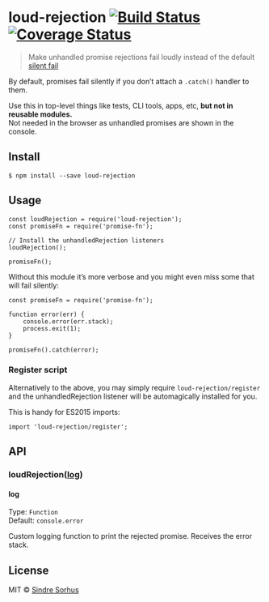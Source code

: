 loud-rejection [![Build Status](https://travis-ci.org/sindresorhus/loud-rejection.svg?branch=master)](https://travis-ci.org/sindresorhus/loud-rejection) [![Coverage Status](https://coveralls.io/repos/github/sindresorhus/loud-rejection/badge.svg?branch=master)](https://coveralls.io/github/sindresorhus/loud-rejection?branch=master)
===========================================================================================================================================================================================================================================================================================================================================

> Make unhandled promise rejections fail loudly instead of the default [silent fail](https://gist.github.com/benjamingr/0237932cee84712951a2)

By default, promises fail silently if you don’t attach a `.catch()` handler to them.

Use this in top-level things like tests, CLI tools, apps, etc, **but not in reusable modules.**  
Not needed in the browser as unhandled promises are shown in the console.

Install
-------

    $ npm install --save loud-rejection

Usage
-----

    const loudRejection = require('loud-rejection');
    const promiseFn = require('promise-fn');

    // Install the unhandledRejection listeners
    loudRejection();

    promiseFn();

Without this module it’s more verbose and you might even miss some that will fail silently:

    const promiseFn = require('promise-fn');

    function error(err) {
        console.error(err.stack);
        process.exit(1);
    }

    promiseFn().catch(error);

### Register script

Alternatively to the above, you may simply require `loud-rejection/register` and the unhandledRejection listener will be automagically installed for you.

This is handy for ES2015 imports:

    import 'loud-rejection/register';

API
---

### loudRejection([log](#log))

#### log

Type: `Function`  
Default: `console.error`

Custom logging function to print the rejected promise. Receives the error stack.

License
-------

MIT © [Sindre Sorhus](https://sindresorhus.com)
